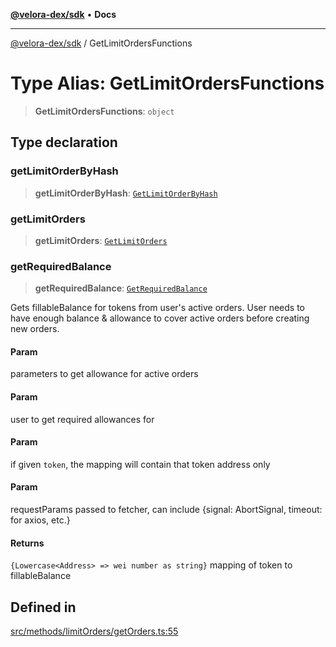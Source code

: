 [**@velora-dex/sdk**](../README.md) • **Docs**

***

[@velora-dex/sdk](../globals.md) / GetLimitOrdersFunctions

# Type Alias: GetLimitOrdersFunctions

> **GetLimitOrdersFunctions**: `object`

## Type declaration

### getLimitOrderByHash

> **getLimitOrderByHash**: [`GetLimitOrderByHash`](../-internal-/type-aliases/GetLimitOrderByHash.md)

### getLimitOrders

> **getLimitOrders**: [`GetLimitOrders`](../-internal-/type-aliases/GetLimitOrders.md)

### getRequiredBalance

> **getRequiredBalance**: [`GetRequiredBalance`](../-internal-/type-aliases/GetRequiredBalance.md)

Gets fillableBalance for tokens from user's active orders.
User needs to have enough balance & allowance to cover active orders before creating new orders.

#### Param

parameters to get allowance for active orders

#### Param

user to get required allowances for

#### Param

if given `token`, the mapping will contain that token address only

#### Param

requestParams passed to fetcher, can include {signal: AbortSignal, timeout: for axios, etc.}

#### Returns

`{Lowercase<Address> => wei number as string}` mapping of token to fillableBalance

## Defined in

[src/methods/limitOrders/getOrders.ts:55](https://github.com/VeloraDEX/sdk/blob/master/src/methods/limitOrders/getOrders.ts#L55)
